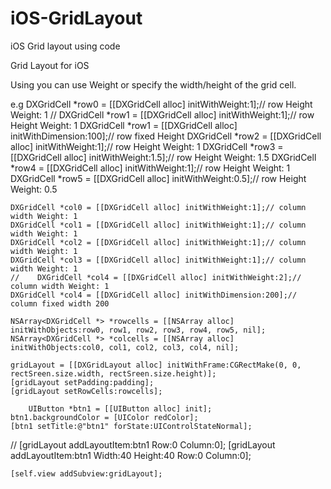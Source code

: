 # iOS-GridLayout
iOS Grid layout using code

Grid Layout for iOS

Using
you can use Weight or specify the width/height of the grid cell.

e.g
    DXGridCell *row0 = [[DXGridCell alloc] initWithWeight:1];// row Height Weight: 1
    //    DXGridCell *row1 = [[DXGridCell alloc] initWithWeight:1];// row Height Weight: 1
    DXGridCell *row1 = [[DXGridCell alloc] initWithDimension:100];// row fixed Height
    DXGridCell *row2 = [[DXGridCell alloc] initWithWeight:1];// row Height Weight: 1
    DXGridCell *row3 = [[DXGridCell alloc] initWithWeight:1.5];// row Height Weight: 1.5
    DXGridCell *row4 = [[DXGridCell alloc] initWithWeight:1];// row Height Weight: 1
    DXGridCell *row5 = [[DXGridCell alloc] initWithWeight:0.5];// row Height Weight: 0.5
    
    DXGridCell *col0 = [[DXGridCell alloc] initWithWeight:1];// column width Weight: 1
    DXGridCell *col1 = [[DXGridCell alloc] initWithWeight:1];// column width Weight: 1
    DXGridCell *col2 = [[DXGridCell alloc] initWithWeight:1];// column width Weight: 1
    DXGridCell *col3 = [[DXGridCell alloc] initWithWeight:1];// column width Weight: 1
    //    DXGridCell *col4 = [[DXGridCell alloc] initWithWeight:2];// column width Weight: 1
    DXGridCell *col4 = [[DXGridCell alloc] initWithDimension:200];// column fixed width 200
    
    NSArray<DXGridCell *> *rowcells = [[NSArray alloc] initWithObjects:row0, row1, row2, row3, row4, row5, nil];
    NSArray<DXGridCell *> *colcells = [[NSArray alloc] initWithObjects:col0, col1, col2, col3, col4, nil];
    
    gridLayout = [[DXGridLayout alloc] initWithFrame:CGRectMake(0, 0, rectSreen.size.width, rectSreen.size.height)];
    [gridLayout setPadding:padding];
    [gridLayout setRowCells:rowcells];
    
        UIButton *btn1 = [[UIButton alloc] init];
    btn1.backgroundColor = [UIColor redColor];
    [btn1 setTitle:@"btn1" forState:UIControlStateNormal];
//    [gridLayout addLayoutItem:btn1 Row:0 Column:0];
    [gridLayout addLayoutItem:btn1 Width:40 Height:40 Row:0 Column:0];
    
    [self.view addSubview:gridLayout];
